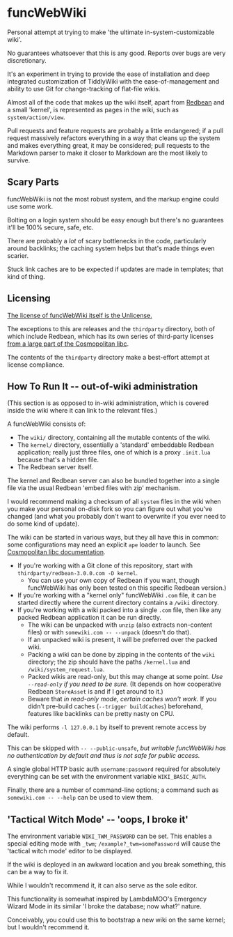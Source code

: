 # funcWebWiki

Personal attempt at trying to make 'the ultimate in-system-customizable wiki'.

No guarantees whatsoever that this is any good. Reports over bugs are very discretionary.

It's an experiment in trying to provide the ease of installation and deep integrated customization of TiddlyWiki with the ease-of-management and ability to use Git for change-tracking of flat-file wikis.

Almost all of the code that makes up the wiki itself, apart from [Redbean](https://redbean.dev) and a small 'kernel', is represented as pages in the wiki, such as `system/action/view`.

Pull requests and feature requests are probably a little endangered; if a pull request massively refactors everything in a way that cleans up the system and makes everything great, it may be considered; pull requests to the Markdown parser to make it closer to Markdown are the most likely to survive.

## Scary Parts

funcWebWiki is not the most robust system, and the markup engine could use some work.

Bolting on a login system should be easy enough but there's no guarantees it'll be 100% secure, safe, etc.

There are probably a _lot_ of scary bottlenecks in the code, particularly around backlinks; the caching system helps but that's made things even scarier.

Stuck link caches are to be expected if updates are made in templates; that kind of thing.

## Licensing

[The license of funcWebWiki itself is the Unlicense.](COPYING)

The exceptions to this are releases and the `thirdparty` directory, both of which include Redbean, which has its own series of third-party licenses [from a large part of the Cosmopolitan libc](https://github.com/jart/cosmopolitan/).

The contents of the `thirdparty` directory make a best-effort attempt at license compliance.

## How To Run It -- out-of-wiki administration

(This section is as opposed to in-wiki administration, which is covered inside the wiki where it can link to the relevant files.)

A funcWebWiki consists of:

* The `wiki/` directory, containing all the mutable contents of the wiki.
* The `kernel/` directory, essentially a 'standard' embeddable Redbean application; really just three files, one of which is a proxy `.init.lua` because that's a hidden file.
* The Redbean server itself.

The kernel and Redbean server can also be bundled together into a single file via the usual Redbean 'embed files with zip' mechanism.

I would recommend making a checksum of all `system` files in the wiki when you make your personal on-disk fork so you can figure out what you've changed (and what you probably don't want to overwrite if you ever need to do some kind of update).

The wiki can be started in various ways, but they all have this in common: some configurations may need an explicit `ape` loader to launch. See [Cosmopolitan libc documentation](https://justine.lol/cosmopolitan/).

* If you're working with a Git clone of this repository, start with `thirdparty/redbean-3.0.0.com -D kernel`.
	* You can use your own copy of Redbean if you want, though funcWebWiki has only been tested on this specific Redbean version.)
* If you're working with a "kernel only" funcWebWiki `.com` file, it can be started directly where the current directory contains a `/wiki` directory.
* If you're working with a wiki packed into a single `.com` file, then like any packed Redbean application it can be run directly.
	* The wiki can be unpacked with `unzip` (also extracts non-content files) or with `somewiki.com -- --unpack` (doesn't do that).
	* If an unpacked wiki is present, it will be preferred over the packed wiki.
	* Packing a wiki can be done by zipping in the contents of the `wiki` directory; the zip should have the paths `/kernel.lua` and `/wiki/system_request.lua`.
	* Packed wikis are read-only, but this may change at some point. _Use `--read-only` if you need to be sure._ (It depends on how cooperative Redbean `StoreAsset` is and if I get around to it.)
	* Beware that _in read-only mode, certain caches won't work._ If you didn't pre-build caches (`--trigger buildCaches`) beforehand, features like backlinks can be pretty nasty on CPU.

The wiki performs `-l 127.0.0.1` by itself to prevent remote access by default.

This can be skipped with `-- --public-unsafe`, _but writable funcWebWiki has no authentication by default and thus is not safe for public access._

A single global HTTP basic auth `username:password` required for absolutely everything can be set with the environment variable `WIKI_BASIC_AUTH`.

Finally, there are a number of command-line options; a command such as `somewiki.com -- --help` can be used to view them.

## 'Tactical Witch Mode' -- 'oops, I broke it'

The environment variable `WIKI_TWM_PASSWORD` can be set. This enables a special editing mode with `_twm`; `/example?_twm=somePassword` will cause the 'tactical witch mode' editor to be displayed.

If the wiki is deployed in an awkward location and you break something, this can be a way to fix it.

While I wouldn't recommend it, it can also serve as the sole editor.

This functionality is somewhat inspired by LambdaMOO's Emergency Wizard Mode in its similar 'I broke the database; now what?' nature.

Conceivably, you could use this to bootstrap a new wiki on the same kernel; but I wouldn't recommend it.
